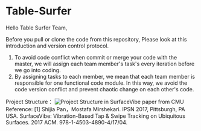 
# Table-Surfer

Hello Table Surfer Team,

Before you pull or clone the code from this repository, Please look at this introduction and version control protocol.

1. To avoid code conflict when commit or merge your code with the master, we will assign each team member's task's every iteration before we go into coding.
2. By assigning tasks to each member, we mean that each team member is responsible for one functional code module. In this way, we avoid the code version conflict and prevent chaotic change on each other's code.

Project Structure：
![Project Structure in SurfaceVibe paper from CMU](https://github.com/saddenlar/Table-Surfer/raw/master/Project_structure.png)
Reference:
[1] Shijia Pan，Mostafa Mirshekari. IPSN 2017, Pittsburgh, PA USA. SurfaceVibe: Vibration-Based Tap & Swipe Tracking on Ubiquitous Surfaces. 2017 ACM. 978-1-4503-4890-4/17/04. 

